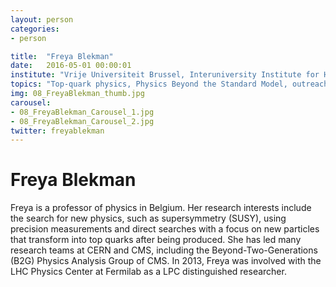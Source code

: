 ```yaml
---
layout: person
categories:
- person

title:  "Freya Blekman"
date:   2016-05-01 00:00:01
institute: "Vrije Universiteit Brussel, Interuniversity Institute for High Energies"
topics: "Top-quark physics, Physics Beyond the Standard Model, outreach"
img: 08_FreyaBlekman_thumb.jpg
carousel:
- 08_FreyaBlekman_Carousel_1.jpg
- 08_FreyaBlekman_Carousel_2.jpg
twitter: freyablekman
---
```


# Freya Blekman

Freya is a professor of physics in Belgium. Her research interests include the search for new physics, such as supersymmetry (SUSY), using precision measurements and direct searches with a focus on new particles that transform into top quarks after being produced. She has led many research teams at CERN and CMS, including the Beyond-Two-Generations (B2G) Physics Analysis Group of CMS. In 2013, Freya was involved with the LHC Physics Center at Fermilab as a LPC distinguished researcher.

